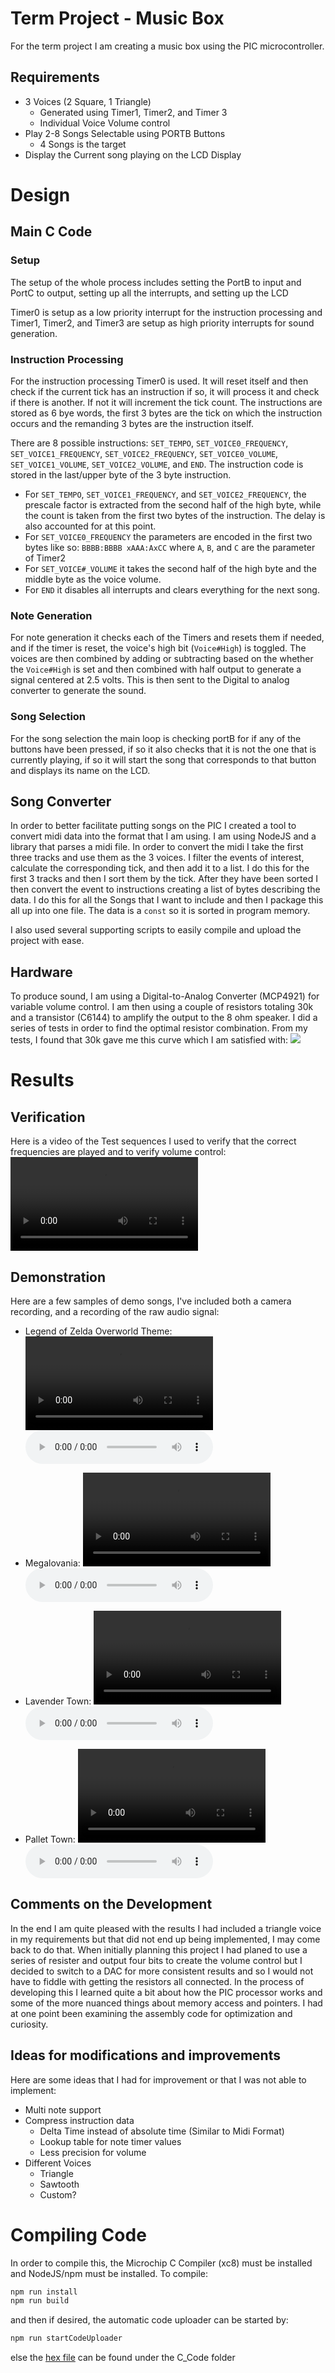 # Term Project - Music Box
For the term project I am creating a music box using the PIC microcontroller. 

## Requirements
- 3 Voices (2 Square, 1 Triangle)
    - Generated using Timer1, Timer2, and Timer 3
    - Individual Voice Volume control
- Play 2-8 Songs Selectable using PORTB Buttons
    - 4 Songs is the target
- Display the Current song playing on the LCD Display


# Design

## Main C Code

### Setup
The setup of the whole process includes setting the PortB to input and PortC to output, setting up all the interrupts, and setting up the LCD

Timer0 is setup as a low priority interrupt for the instruction processing and Timer1, Timer2, and Timer3 are setup as high priority interrupts for sound generation.

### Instruction Processing
For the instruction processing Timer0 is used. It will reset itself and then check if the current tick has an instruction if so, it will process it and check if there is another. If not it will increment the tick count. The instructions are stored as 6 bye words, the first 3 bytes are the tick on which the instruction occurs and the remanding 3 bytes are the instruction itself.

There are 8 possible instructions: `SET_TEMPO`, `SET_VOICE0_FREQUENCY`, `SET_VOICE1_FREQUENCY`, `SET_VOICE2_FREQUENCY`, `SET_VOICE0_VOLUME`, `SET_VOICE1_VOLUME`, `SET_VOICE2_VOLUME`, and `END`. The instruction code is stored in the last/upper byte of the 3 byte instruction. 
- For `SET_TEMPO`, `SET_VOICE1_FREQUENCY`, and `SET_VOICE2_FREQUENCY`, the prescale factor is extracted from the second half of the high byte, while the count is taken from the first two bytes of the instruction. The delay is also accounted for at this point.
- For `SET_VOICE0_FREQUENCY` the parameters are encoded in the first two bytes like so: `BBBB:BBBB xAAA:AxCC` where `A`, `B`, and `C` are the parameter of Timer2
- For `SET_VOICE#_VOLUME` it takes the second half of the high byte and the middle byte as the voice volume.
- For `END` it disables all interrupts and clears everything for the next song.

### Note Generation
For note generation it checks each of the Timers and resets them if needed, and if the timer is reset, the voice's high bit (`Voice#High`) is toggled. The voices are then combined by adding or subtracting based on the whether the `Voice#High` is set and then combined with half output to generate a signal centered at 2.5 volts. This is then sent to the Digital to analog converter to generate the sound.

### Song Selection
For the song selection the main loop is checking portB for if any of the buttons have been pressed, if so it also checks that it is not the one that is currently playing, if so it will start the song that corresponds to that button and displays its name on the LCD.

## Song Converter
In order to better facilitate putting songs on the PIC I created a tool to convert midi data into the format that I am using. I am using NodeJS and a library that parses a midi file. In order to convert the midi I take the first three tracks and use them as the 3 voices. I filter the events of interest, calculate the corresponding tick, and then add it to a list. I do this for the first 3 tracks and then I sort them by the tick. After they have been sorted I then convert the event to instructions creating a list of bytes describing the data. I do this for all the Songs that I want to include and then I package this all up into one file. The data is a `const` so it is sorted in program memory.

I also used several supporting scripts to easily compile and upload the project with ease.

## Hardware
To produce sound, I am using a Digital-to-Analog Converter (MCP4921) for variable volume control. I am then using a couple of resistors totaling 30k and a transistor (C6144) to amplify the output to the 8 ohm speaker. I did a series of tests in order to find the optimal resistor combination. From my tests, I found that 30k gave me this curve which I am satisfied with:
![](./Results/TransistorTransfer.png)


# Results
## Verification
Here is a video of the Test sequences I used to verify that the correct frequencies are played and to verify volume control:
<video controls>
    <source src="./Results/Test.mp4">
</video>

## Demonstration
Here are a few samples of demo songs, I've included both a camera recording, and a recording of the raw audio signal:

- Legend of Zelda Overworld Theme:
<video controls><source src="./Results/LegendOfZeldaOverworld.mp4"></video>
<audio controls><source src="./Results/LegendOfZeldaOverworld.mp3"></audio>

- Megalovania:
<video controls><source src="./Results/Megalovania.mp4"></video>
<audio controls><source src="./Results/Megalovania.mp3"></audio>

- Lavender Town:
<video controls><source src="./Results/LavenderTown.mp4"></video>
<audio controls><source src="./Results/LavenderTown.mp3"></audio>

- Pallet Town:
<video controls><source src="./Results/PalletTown.mp4"></video>
<audio controls><source src="./Results/PalletTown.mp3"></audio>

## Comments on the Development
In the end I am quite pleased with the results I had included a triangle voice in my requirements but that did not end up being implemented, I may come back to do that. When initially planning this project I had planed to use a series of resister and output four bits to create the volume control but I decided to switch to a DAC for more consistent results and so I would not have to fiddle with getting the resistors all connected. In the process of developing this I learned quite a bit about how the PIC processor works and some of the more nuanced things about memory access and pointers. I had at one point been examining the assembly code for optimization and curiosity.

## Ideas for modifications and improvements
Here are some ideas that I had for improvement or that I was not able to implement:
- Multi note support 
- Compress instruction data
    - Delta Time instead of absolute time (Similar to Midi Format)
    - Lookup table for note timer values
    - Less precision for volume
- Different Voices
    - Triangle
    - Sawtooth
    - Custom?

# Compiling Code
In order to compile this, the Microchip C Compiler (xc8) must be installed and NodeJS/npm must be installed.
To compile:
```bash
npm run install
npm run build
```
and then if desired, the automatic code uploader can be started by:
```bash
npm run startCodeUploader
```
else the [hex file](C_Code/main.hex) can be found under the C_Code folder
